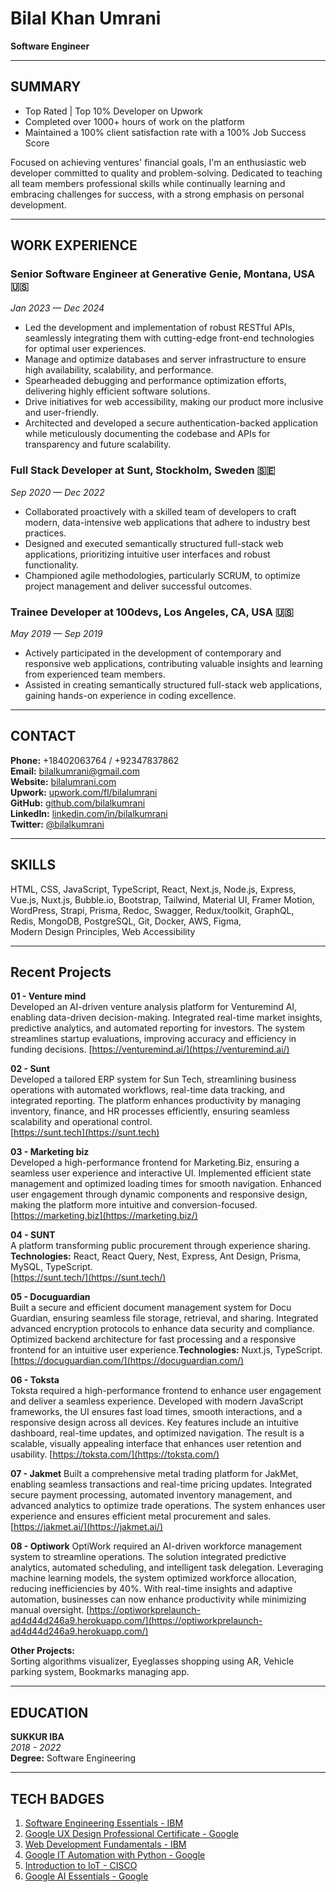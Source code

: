 # Bilal Khan Umrani
**Software Engineer**

---

## SUMMARY

- Top Rated | Top 10% Developer on Upwork  
- Completed over 1000+ hours of work on the platform  
- Maintained a 100% client satisfaction rate with a 100% Job Success Score  

Focused on achieving ventures' financial goals, I'm an enthusiastic web developer committed to quality and problem-solving. Dedicated to teaching all team members professional skills while continually learning and embracing challenges for success, with a strong emphasis on personal development.

---

## WORK EXPERIENCE

### Senior Software Engineer at Generative Genie, Montana, USA 🇺🇸
*Jan 2023 — Dec 2024*

- Led the development and implementation of robust RESTful APIs, seamlessly integrating them with cutting-edge front-end technologies for optimal user experiences.  
- Manage and optimize databases and server infrastructure to ensure high availability, scalability, and performance.  
- Spearheaded debugging and performance optimization efforts, delivering highly efficient software solutions.  
- Drive initiatives for web accessibility, making our product more inclusive and user-friendly.  
- Architected and developed a secure authentication-backed application while meticulously documenting the codebase and APIs for transparency and future scalability.

### Full Stack Developer at Sunt, Stockholm, Sweden 🇸🇪
*Sep 2020 — Dec 2022*

- Collaborated proactively with a skilled team of developers to craft modern, data-intensive web applications that adhere to industry best practices.  
- Designed and executed semantically structured full-stack web applications, prioritizing intuitive user interfaces and robust functionality.  
- Championed agile methodologies, particularly SCRUM, to optimize project management and deliver successful outcomes.

### Trainee Developer at 100devs, Los Angeles, CA, USA  🇺🇸
*May 2019 — Sep 2019*

- Actively participated in the development of contemporary and responsive web applications, contributing valuable insights and learning from experienced team members.  
- Assisted in creating semantically structured full-stack web applications, gaining hands-on experience in coding excellence.

---

## CONTACT

**Phone:** +18402063764 / +92347837862  
**Email:** [bilalkumrani@gmail.com](mailto:bilalkumrani@gmail.com)  
**Website:** [bilalumrani.com](https://www.bilalumrani.com)  
**Upwork:** [upwork.com/fl/bilalumrani](http://upwork.com/fl/bilalumrani)  
**GitHub:** [github.com/bilalkumrani](https://github.com/bilalkumrani)  
**LinkedIn:** [linkedin.com/in/bilalkumrani](http://linkedin.com/in/bilalkumrani)  
**Twitter:** [@bilalkumrani](http://twitter.com/bilalkumrani)

---

## SKILLS

HTML, CSS, JavaScript, TypeScript, React, Next.js, Node.js, Express,  
Vue.js, Nuxt.js, Bubble.io, Bootstrap, Tailwind, Material UI, Framer Motion,  
WordPress, Strapi, Prisma, Redoc, Swagger, Redux/toolkit, GraphQL,  
Redis, MongoDB, PostgreSQL, Git, Docker, AWS, Figma,  
Modern Design Principles, Web Accessibility

---

## Recent Projects

**01 - Venture mind**  
Developed an AI-driven venture analysis platform for Venturemind AI, enabling data-driven decision-making. Integrated real-time market insights, predictive analytics, and automated reporting for investors. The system streamlines startup evaluations, improving accuracy and efficiency in funding decisions.
[https://venturemind.ai/](https://venturemind.ai/)

**02 - Sunt**  
Developed a tailored ERP system for Sun Tech, streamlining business operations with automated workflows, real-time data tracking, and integrated reporting. The platform enhances productivity by managing inventory, finance, and HR processes efficiently, ensuring seamless scalability and operational control.   
[https://sunt.tech](https://sunt.tech)

**03 - Marketing biz**  
Developed a high-performance frontend for Marketing.Biz, ensuring a seamless user experience and interactive UI. Implemented efficient state management and optimized loading times for smooth navigation. Enhanced user engagement through dynamic components and responsive design, making the platform more intuitive and conversion-focused.
[https://marketing.biz](https://marketing.biz/)

**04 - SUNT**  
A platform transforming public procurement through experience sharing.  
**Technologies:** React, React Query, Nest, Express, Ant Design, Prisma, MySQL, TypeScript.  
[https://sunt.tech/](https://sunt.tech/)

**05 - Docuguardian**  
Built a secure and efficient document management system for Docu Guardian, ensuring seamless file storage, retrieval, and sharing. Integrated advanced encryption protocols to enhance data security and compliance. Optimized backend architecture for fast processing and a responsive frontend for an intuitive user experience.**Technologies:** Nuxt.js, TypeScript.
[https://docuguardian.com/](https://docuguardian.com/)

**06 - Toksta**  
Toksta required a high-performance frontend to enhance user engagement and deliver a seamless experience. Developed with modern JavaScript frameworks, the UI ensures fast load times, smooth interactions, and a responsive design across all devices. Key features include an intuitive dashboard, real-time updates, and optimized navigation. The result is a scalable, visually appealing interface that enhances user retention and usability.
[https://toksta.com/](https://toksta.com/)

**07 - Jakmet**
Built a comprehensive metal trading platform for JakMet, enabling seamless transactions and real-time pricing updates. Integrated secure payment processing, automated inventory management, and advanced analytics to optimize trade operations. The system enhances user experience and ensures efficient metal procurement and sales.  
[https://jakmet.ai/](https://jakmet.ai/)

**08 - Optiwork**
OptiWork required an AI-driven workforce management system to streamline operations. The solution integrated predictive analytics, automated scheduling, and intelligent task delegation. Leveraging machine learning models, the system optimized workforce allocation, reducing inefficiencies by 40%. With real-time insights and adaptive automation, businesses can now enhance productivity while minimizing manual oversight.
[https://optiworkprelaunch-ad4d44d246a9.herokuapp.com/](https://optiworkprelaunch-ad4d44d246a9.herokuapp.com/)



**Other Projects:**  
Sorting algorithms visualizer, Eyeglasses shopping using AR, Vehicle parking system, Bookmarks managing app.

---

## EDUCATION

**SUKKUR IBA**  
*2018 - 2022*  
**Degree:** Software Engineering

---

## TECH BADGES

1. [Software Engineering Essentials - IBM](https://www.credly.com/badges/cb3f775d-c245-4c38-b57c-f12a42b44cee/public_url)  
2. [Google UX Design Professional Certificate - Google](https://www.credly.com/badges/8dcc6490-7e48-48f6-9462-919ba3eac5e5/public_url)  
3. [Web Development Fundamentals - IBM](https://www.credly.com/badges/dc9fc30e-3fe3-4123-83cb-09c9b7caab76/public_url)  
4. [Google IT Automation with Python - Google](https://www.credly.com/badges/458eda0d-119a-4837-9b16-0ac07d4d4b05/public_url)  
5. [Introduction to IoT - CISCO](https://www.credly.com/badges/d7797958-0f6c-4b67-ba4c-8f9f6d157c6f/public_url)  
6. [Google AI Essentials - Google](https://www.credly.com/badges/228b258d-ab21-49a7-8686-45b8d209abdb/public_url)
